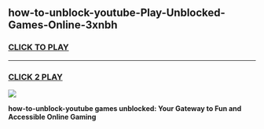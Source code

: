 
## how-to-unblock-youtube-Play-Unblocked-Games-Online-3xnbh
<h3>
<a href="https://premium76.site?title=how-to-unblock-youtube&ref=25A">CLICK TO PLAY</a></h3>
<hr>

<h3>
<a href="https://premium76.site?title=how-to-unblock-youtube&ref=25A">CLICK 2 PLAY</a>
  
</h3>

<a href="https://premium76.site?title=how-to-unblock-youtube&ref=25A"><img src="https://clearcache.store/games.png"></a>


**how-to-unblock-youtube games unblocked: Your Gateway to Fun and Accessible Online Gaming**
